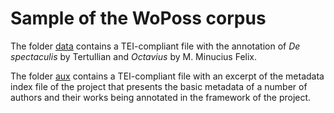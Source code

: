 # Sample of the WoPoss corpus
The folder [data](https://github.com/WoPoss-project/corpus_sample/tree/main/data) contains a TEI-compliant file with the annotation of _De spectaculis_ by Tertullian and _Octavius_ by M. Minucius Felix. 

The folder [aux](https://github.com/WoPoss-project/corpus_sample/tree/main/aux) contains a TEI-compliant file with an excerpt of the metadata index file of the project that presents the basic metadata of a number of authors and their works being annotated in the framework of the project. 

 
